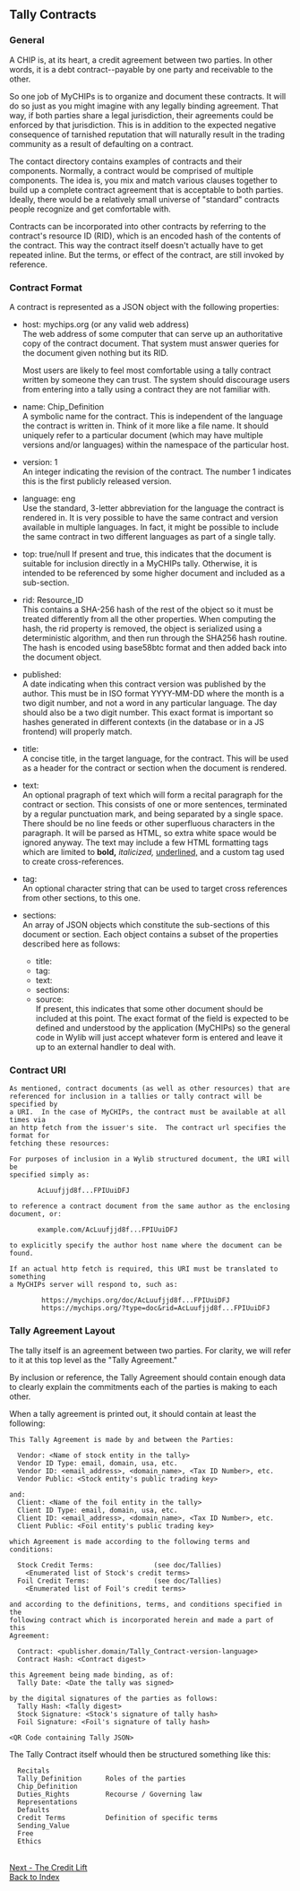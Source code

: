 ## Tally Contracts

### General
A CHIP is, at its heart, a credit agreement between two parties.
In other words, it is a debt contract--payable by one party and receivable to the other.

So one job of MyCHIPs is to organize and document these contracts.
It will do so just as you might imagine with any legally binding agreement.
That way, if both parties share a legal jurisdiction, their agreements could be 
enforced by that jurisdiction.  This is in addition to the expected negative 
consequence of tarnished reputation that will naturally result in the trading 
community as a result of defaulting on a contract.

The contact directory contains examples of contracts and their components.
Normally, a contract would be comprised of multiple components.
The idea is, you mix and match various clauses together to build up a complete
contract agreement that is acceptable to both parties.
Ideally, there would be a relatively small universe of "standard" contracts 
people recognize and get comfortable with.

Contracts can be incorporated into other contracts by referring to the contract's
resource ID (RID), which is an encoded hash of the contents of the contract.
This way the contract itself doesn't actually have to get repeated inline.
But the terms, or effect of the contract, are still invoked by reference.

### Contract Format
A contract is represented as a JSON object with the following properties:

  - host: mychips.org (or any valid web address)  
    The web address of some computer that can serve up an authoritative copy
    of the contract document.  That system must answer queries for the
    document given nothing but its RID.
    
    Most users are likely to feel most comfortable using a tally contract 
    written by someone they can trust.  The system should discourage users from 
    entering into a tally using a contract they are not familiar with.

  - name: Chip_Definition  
    A symbolic name for the contract.  This is independent of the language the
    contract is written in.  Think of it more like a file name.  It should 
    uniquely refer to a particular document (which may have multiple versions
    and/or languages) within the namespace of the particular host.

  - version:	1  
    An integer indicating the revision of the contract.  The number 1 indicates
    this is the first publicly released version.

  - language:	eng  
    Use the standard, 3-letter abbreviation for the language the contract is
    rendered in.  It is very possible to have the same contract and version
    available in multiple languages.  In fact, it might be possible to include
    the same contract in two different languages as part of a single tally.

  - top: true/null
    If present and true, this indicates that the document is suitable for
    inclusion directly in a MyCHIPs tally.  Otherwise, it is intended to be
    referenced by some higher document and included as a sub-section.
  
  - rid: Resource_ID  
    This contains a SHA-256 hash of the rest of the object so it must be 
    treated differently from all the other properties.  When computing the hash, 
    the rid property is removed, the object is serialized using a deterministic 
    algorithm, and then run through the SHA256 hash routine.  The hash is
    encoded using base58btc format and then added back into the document object.

  - published:  
    A date indicating when this contract version was published by the author.
    This must be in ISO format YYYY-MM-DD where the month is a two digit 
    number, and not a word in any particular language.  The day should also
    be a two digit number.  This exact format is important so hashes
    generated in different contexts (in the database or in a JS frontend) will 
    properly match.

  - title:  
    A concise title, in the target language, for the contract.  This will be
    used as a header for the contract or section when the document is rendered.

  - text:  
    An optional pragraph of text which will form a recital paragraph for the
    contract or section.  This consists of one or more sentences, terminated by 
    a regular punctuation mark, and being separated by a single space.  There 
    should be no line feeds or other superfluous characters in the paragraph.
    It will be parsed as HTML, so extra white space would be ignored anyway.
    The text may include a few HTML formatting tags which are limited to 
    <b>bold,</b> <i>italicized,</i> <u>underlined,</u> and a custom tag <x-r>
    used to create cross-references.
  
  - tag:  
    An optional character string that can be used to target cross references
    from other sections, to this one.

  - sections:  
    An array of JSON objects which constitute the sub-sections of this document 
    or section.  Each object contains a subset of the properties described here 
    as follows:

    - title:
    - tag:
    - text:
    - sections:
    - source:  
      If present, this indicates that some other document should be included 
      at this point.  The exact format of the field is expected to be defined and 
      understood by the application (MyCHIPs) so the general code in Wylib will
      just accept whatever form is entered and leave it up to an external
      handler to deal with.

### Contract URI
    As mentioned, contract documents (as well as other resources) that are
    referenced for inclusion in a tallies or tally contract will be specified by
    a URI.  In the case of MyCHIPs, the contract must be available at all times via 
    an http fetch from the issuer's site.  The contract url specifies the format for
    fetching these resources:
    
    For purposes of inclusion in a Wylib structured document, the URI will be
    specified simply as:
```
       AcLuufjjd8f...FPIUuiDFJ
```
    to reference a contract document from the same author as the enclosing document, or:
```
       example.com/AcLuufjjd8f...FPIUuiDFJ
```
    to explicitly specify the author host name where the document can be found.

    If an actual http fetch is required, this URI must be translated to something
    a MyCHIPs server will respond to, such as:
```    
    	https://mychips.org/doc/AcLuufjjd8f...FPIUuiDFJ
    	https://mychips.org/?type=doc&rid=AcLuufjjd8f...FPIUuiDFJ
```

### Tally Agreement Layout
The tally itself is an agreement between two parties.
For clarity, we will refer to it at this top level as the "Tally Agreement."

By inclusion or reference, the Tally Agreement should contain enough data to
clearly explain the commitments each of the parties is making to each other.

When a tally agreement is printed out, it should contain at least the following:

```
This Tally Agreement is made by and between the Parties:

  Vendor: <Name of stock entity in the tally>
  Vendor ID Type: email, domain, usa, etc.
  Vendor ID: <email_address>, <domain_name>, <Tax ID Number>, etc.
  Vendor Public: <Stock entity's public trading key>

and:
  Client: <Name of the foil entity in the tally>
  Client ID Type: email, domain, usa, etc.
  Client ID: <email_address>, <domain_name>, <Tax ID Number>, etc.
  Client Public: <Foil entity's public trading key>

which Agreement is made according to the following terms and conditions:

  Stock Credit Terms:				(see doc/Tallies)
    <Enumerated list of Stock's credit terms>
  Foil Credit Terms:				(see doc/Tallies)
    <Enumerated list of Foil's credit terms>

and according to the definitions, terms, and conditions specified in the
following contract which is incorporated herein and made a part of this
Agreement:

  Contract: <publisher.domain/Tally_Contract-version-language>
  Contract Hash: <Contract digest>

this Agreement being made binding, as of:
  Tally Date: <Date the tally was signed>

by the digital signatures of the parties as follows:
  Tally Hash: <Tally digest>
  Stock Signature: <Stock's signature of tally hash>
  Foil Signature: <Foil's signature of tally hash>

<QR Code containing Tally JSON>
```

The Tally Contract itself whould then be structured something like this:
```
  Recitals
  Tally_Definition		Roles of the parties
  Chip_Definition		
  Duties_Rights			Recourse / Governing law
  Representations
  Defaults
  Credit Terms			Definition of specific terms
  Sending_Value
  Free
  Ethics
```

<br>[Next - The Credit Lift](learn-lift.md)
<br>[Back to Index](README.md#contents)
